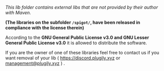 _This lib folder contains external libs that are not provided by their author with Maven._

**(The libraries on the subfolder `/spigot/`, have been released in compliance with the license therein)**

According to the **GNU General Public License v3.0 and GNU Lesser General Public License v3.0** it is allowed to
distribute the software.

If you are the owner of one of these libraries feel free to contact us if you want removal of your
lib ( https://discord.plugily.xyz or management@plugily.xyz ) . 